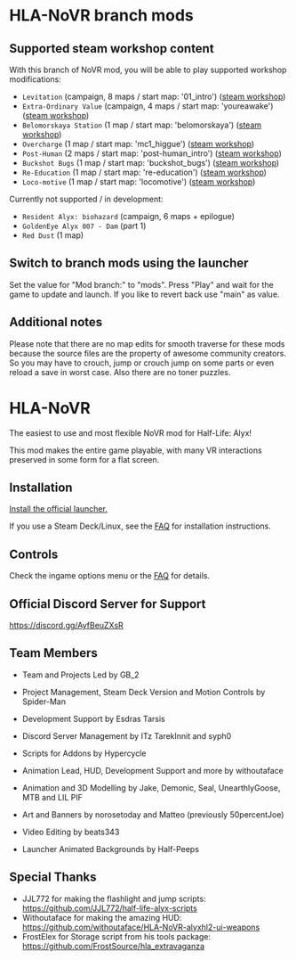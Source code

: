 # HLA-NoVR branch mods

## Supported steam workshop content
With this branch of NoVR mod, you will be able to play supported workshop modifications:
- ``Levitation`` (campaign, 8 maps / start map: '01_intro') ([steam workshop](https://steamcommunity.com/sharedfiles/filedetails/?id=2881604879))
- ``Extra-Ordinary Value`` (campaign, 4 maps / start map: 'youreawake') ([steam workshop](https://steamcommunity.com/sharedfiles/filedetails/?id=2938438773))
- ``Belomorskaya Station`` (1 map / start map: 'belomorskaya') ([steam workshop](https://steamcommunity.com/sharedfiles/filedetails/?id=2110621864))
- ``Overcharge`` (1 map / start map: 'mc1_higgue') ([steam workshop](https://steamcommunity.com/sharedfiles/filedetails/?id=2113083464))
- ``Post-Human`` (2 maps / start map: 'post-human_intro') ([steam workshop](https://steamcommunity.com/sharedfiles/filedetails/?id=2951332188))
- ``Buckshot Bugs`` (1 map / start map: 'buckshot_bugs') ([steam workshop](https://steamcommunity.com/sharedfiles/filedetails/?id=3086502947))
- ``Re-Education`` (1 map / start map: 're-education') ([steam workshop](https://steamcommunity.com/sharedfiles/filedetails/?id=2944449326))
- ``Loco-motive`` (1 map / start map: 'locomotive') ([steam workshop](https://steamcommunity.com/sharedfiles/filedetails/?id=2212946578))

Currently not supported / in development:
- ``Resident Alyx: biohazard`` (campaign, 6 maps + epilogue)
- ``GoldenEye Alyx 007 - Dam`` (part 1)
- ``Red Dust`` (1 map)

## Switch to branch mods using the launcher

Set the value for "Mod branch:" to "mods".
Press "Play" and wait for the game to update and launch.
If you like to revert back use "main" as value.

## Additional notes

Please note that there are no map edits for smooth traverse for these mods because the source files are the property of awesome community creators. 
So you may have to crouch, jump or crouch jump on some parts or even reload a save in worst case. Also there are no toner puzzles.

# HLA-NoVR
The easiest to use and most flexible NoVR mod for Half-Life: Alyx!

This mod makes the entire game playable, with many VR interactions preserved in some form for a flat screen.

## Installation
[Install the official launcher.](https://github.com/bfeber/HLA-NoVR-Launcher#installation-and-usage)

If you use a Steam Deck/Linux, see the [FAQ](https://docs.google.com/document/d/1mlDz24iE1r4Lf16y5N9I37ZIvm4V0ie2Sxg1GBlcs10) for installation instructions.

## Controls
Check the ingame options menu or the [FAQ](https://docs.google.com/document/d/1mlDz24iE1r4Lf16y5N9I37ZIvm4V0ie2Sxg1GBlcs10) for details.

## Official Discord Server for Support
https://discord.gg/AyfBeuZXsR

## Team Members
- Team and Projects Led by GB_2
 
- Project Management, Steam Deck Version and Motion Controls by Spider-Man

- Development Support by Esdras Tarsis

- Discord Server Management by ITz TarekInnit and syph0

- Scripts for Addons by Hypercycle

- Animation Lead, HUD, Development Support and more by withoutaface

- Animation and 3D Modelling by Jake, Demonic, Seal, UnearthlyGoose, MTB and LIL PIF

- Art and Banners by norosetoday and Matteo (previously 50percentJoe)

- Video Editing by beats343

- Launcher Animated Backgrounds by Half-Peeps

## Special Thanks
- JJL772 for making the flashlight and jump scripts: https://github.com/JJL772/half-life-alyx-scripts
- Withoutaface for making the amazing HUD: https://github.com/withoutaface/HLA-NoVR-alyxhl2-ui-weapons
- FrostElex for Storage script from his tools package: https://github.com/FrostSource/hla_extravaganza
